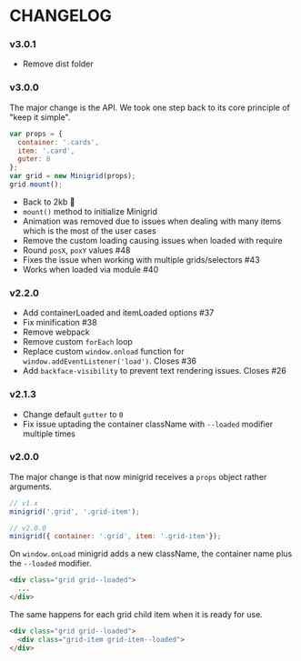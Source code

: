 # CHANGELOG

### v3.0.1

- Remove dist folder

### v3.0.0

The major change is the API. We took one step back to its core principle of "keep it simple".

```js
var props = {
  container: '.cards',
  item: '.card',
  guter: 8
};
var grid = new Minigrid(props);
grid.mount();
```

- Back to 2kb 🎉
- `mount()` method to initialize Minigrid
- Animation was removed due to issues when dealing with many items which is the most of the user cases
- Remove the custom loading causing issues when loaded with require
- Round `posX`, `poxY` values #48
- Fixes the issue when working with multiple grids/selectors #43
- Works when loaded via module #40

### v2.2.0

- Add containerLoaded and itemLoaded options #37
- Fix minification #38
- Remove webpack
- Remove custom `forEach` loop
- Replace custom `window.onload` function for `window.addEventListener('load')`. Closes #36
- Add `backface-visibility` to prevent text rendering issues. Closes #26

### v2.1.3

- Change default `gutter` to `0`
- Fix issue uptading the container className with `--loaded` modifier multiple times

### v2.0.0

The major change is that now minigrid receives a `props` object rather arguments.

```js
// v1.x
minigrid('.grid', '.grid-item');

// v2.0.0
minigrid({ container: '.grid', item: '.grid-item'});
```

On `window.onLoad` minigrid adds a new className, the container name plus the `--loaded` modifier.

```html
<div class="grid grid--loaded">
  ...
</div>
```

The same happens for each grid child item when it is ready for use.

```html
<div class="grid grid--loaded">
  <div class="grid-item grid-item--loaded">
</div>
```
